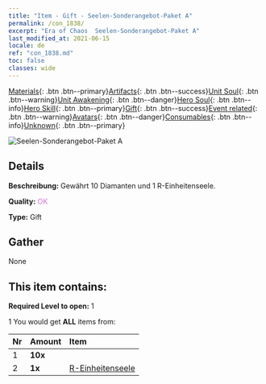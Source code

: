 ```yaml
---
title: "Item - Gift - Seelen-Sonderangebot-Paket A"
permalink: /con_1838/
excerpt: "Era of Chaos  Seelen-Sonderangebot-Paket A"
last_modified_at: 2021-06-15
locale: de
ref: "con_1838.md"
toc: false
classes: wide
---
```

 [Materials](/ItemsDE/){: .btn .btn--primary}[Artifacts](/ItemsDE/Artifacts/){: .btn .btn--success}[Unit Soul](/ItemsDE/UnitSoul/){: .btn .btn--warning}[Unit Awakening](/ItemsDE/UnitAwakening/){: .btn .btn--danger}[Hero Soul](/ItemsDE/HeroSoul/){: .btn .btn--info}[Hero Skill](/ItemsDE/HeroSkill/){: .btn .btn--primary}[Gift](/ItemsDE/Gift/){: .btn .btn--success}[Event related](/ItemsDE/Events/){: .btn .btn--warning}[Avatars](/ItemsDE/Avatars/){: .btn .btn--danger}[Consumables](/ItemsDE/Consumables/){: .btn .btn--info}[Unknown](/ItemsDE/Unknown/){: .btn .btn--primary}

 ![Seelen-Sonderangebot-Paket A](/images/t/i_907219.png)

## Details
 **Beschreibung:** Gewährt 10 Diamanten und 1 R-Einheitenseele.

 **Quality:** <span style="color: #DA70D6">OK</span>

 **Type:** Gift

## Gather

  None

## This item contains:

 **Required Level to open:** 1

 1 You would get **ALL** items  from:

  | Nr | Amount |     Item    |
  |:---|:-------|:------------|
  | 1 |  **10x** | <i class="fas fa-gem"/> |  | 
  | 2 |  **1x** | [R-Einheitenseele](/ItemsDE/con_533/) |  | 

